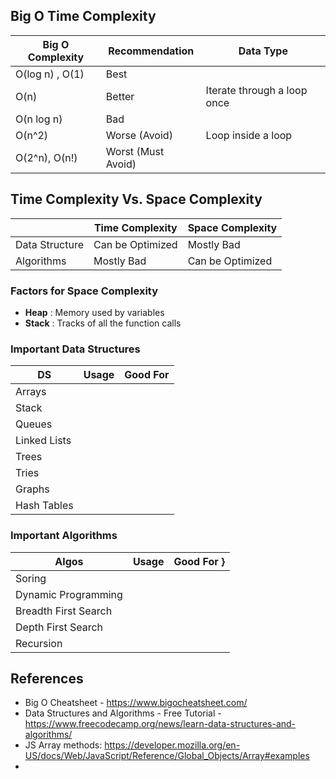 ## Big O Time Complexity
| Big O Complexity | Recommendation | Data Type | 
| --- | --- | --- | 
| O(log n) , O(1) | Best | | 
| O(n) | Better | Iterate through a loop once | 
| O(n log n) | Bad | | 
| O(n^2) | Worse (Avoid) | Loop inside a loop | 
| O(2^n), O(n!) | Worst (Must Avoid) | |

## Time Complexity Vs. Space Complexity
| | Time Complexity | Space Complexity | 
| --- | --- | --- |
| Data Structure | Can be Optimized | Mostly Bad | 
| Algorithms | Mostly Bad | Can be Optimized |


### Factors for Space Complexity
- **Heap** : Memory used by variables
- **Stack** : Tracks of all the function calls

### Important Data Structures
| DS | Usage | Good For | 
| --- | --- | --- |
| Arrays | | |
| Stack | | | 
| Queues | | |
| Linked Lists | | |
| Trees | | | 
| Tries | | |
| Graphs | | |
| Hash Tables | | | 


### Important Algorithms
| Algos | Usage | Good For } 
| --- | --- | --- |
| Soring | | |
| Dynamic Programming | | | 
| Breadth First Search | | |
| Depth First Search | | |
| Recursion | | |



## References
- Big O Cheatsheet - https://www.bigocheatsheet.com/
- Data Structures and Algorithms - Free Tutorial - https://www.freecodecamp.org/news/learn-data-structures-and-algorithms/
- JS Array methods: https://developer.mozilla.org/en-US/docs/Web/JavaScript/Reference/Global_Objects/Array#examples
- 
